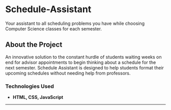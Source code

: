 # Schedule-Assistant
Your assistant to all scheduling problems you have while choosing Computer Science classes for each semester.

## About the Project
An innovative solution to the constant hurdle of students waiting weeks on end for advisor appointments to begin thinking about a schedule for the next semester. Schedule Assistant is designed to help students format their upcoming schedules without needing help from professors.

### Technologies Used
- **HTML, CSS, JavaScript**



---
